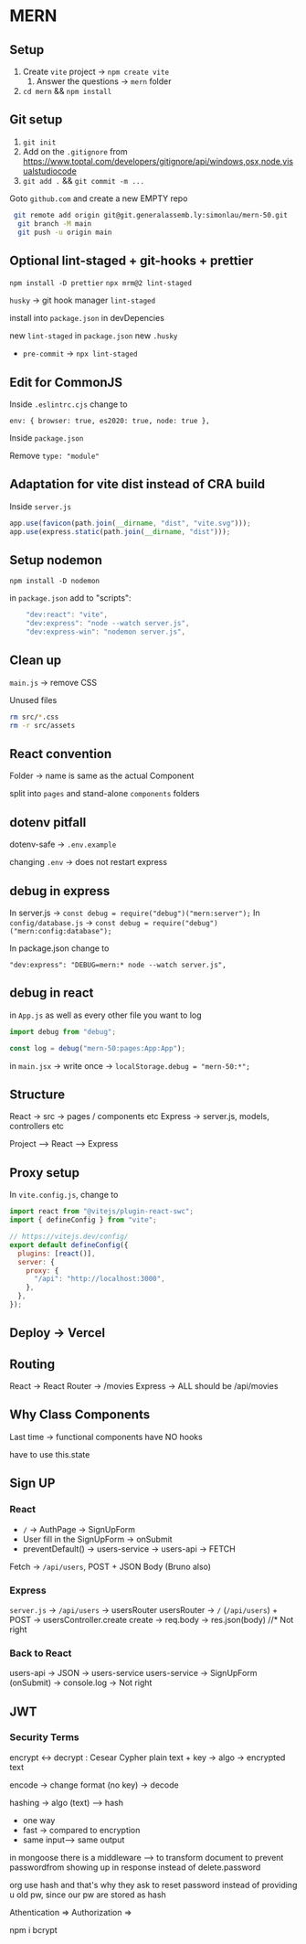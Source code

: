 # MERN

## Setup

1. Create `vite` project -> `npm create vite`
   1. Answer the questions -> `mern` folder
2. `cd mern` && `npm install`

## Git setup

1. `git init`
2. Add on the `.gitignore` from <https://www.toptal.com/developers/gitignore/api/windows,osx,node,visualstudiocode>
3. `git add .` && `git commit -m ...`

Goto `github.com` and create a new EMPTY repo

```bash
 git remote add origin git@git.generalassemb.ly:simonlau/mern-50.git
  git branch -M main
  git push -u origin main
```

## Optional lint-staged + git-hooks + prettier

`npm install -D prettier`
`npx mrm@2 lint-staged`

`husky` -> git hook manager
`lint-staged`

install into `package.json` in devDepencies

new `lint-staged` in `package.json`
new `.husky`

- `pre-commit` -> `npx lint-staged`

## Edit for CommonJS

Inside `.eslintrc.cjs` change to

`env: { browser: true, es2020: true, node: true },`

Inside `package.json`

Remove `type: "module"`

## Adaptation for vite dist instead of CRA build

Inside `server.js`

```js
app.use(favicon(path.join(__dirname, "dist", "vite.svg")));
app.use(express.static(path.join(__dirname, "dist")));
```

## Setup nodemon

`npm install -D nodemon`

in `package.json` add to "scripts":

```js
    "dev:react": "vite",
    "dev:express": "node --watch server.js",
    "dev:express-win": "nodemon server.js",
```

## Clean up

`main.js` -> remove CSS

Unused files

```bash
rm src/*.css
rm -r src/assets
```

## React convention

Folder -> name is same as the actual Component

split into `pages` and stand-alone `components` folders

## dotenv pitfall

dotenv-safe -> `.env.example`

changing `.env` -> does not restart express

## debug in express

In server.js -> `const debug = require("debug")("mern:server");`
In `config/database.js` -> `const debug = require("debug")("mern:config:database");`

In package.json change to

`"dev:express": "DEBUG=mern:* node --watch server.js",`

## debug in react

in `App.js` as well as every other file you want to log

```js
import debug from "debug";

const log = debug("mern-50:pages:App:App");
```

in `main.jsx` -> write once -> `localStorage.debug = "mern-50:*";`

## Structure

React -> src -> pages / components etc
Express -> server.js, models, controllers etc

Project
--> React
--> Express

## Proxy setup

In `vite.config.js`, change to

```js
import react from "@vitejs/plugin-react-swc";
import { defineConfig } from "vite";

// https://vitejs.dev/config/
export default defineConfig({
  plugins: [react()],
  server: {
    proxy: {
      "/api": "http://localhost:3000",
    },
  },
});
```

## Deploy -> Vercel

## Routing

React -> React Router -> /movies
Express -> ALL should be /api/movies

## Why Class Components

Last time -> functional components have NO hooks

have to use this.state

## Sign UP

### React

- `/` -> AuthPage -> SignUpForm
- User fill in the SignUpForm -> onSubmit
- preventDefault() -> users-service -> users-api -> FETCH

Fetch -> `/api/users`, POST + JSON Body (Bruno also)

### Express

`server.js` -> `/api/users` -> usersRouter
usersRouter -> `/` (`/api/users`) + POST -> usersController.create
create -> req.body -> res.json(body) //\* Not right

### Back to React

users-api -> JSON -> users-service
users-service -> SignUpForm (onSubmit) -> console.log -> Not right

## JWT

### Security Terms

encrypt <-> decrypt : Cesear Cypher
plain text + key -> algo -> encrypted text

encode -> change format (no key) -> decode

hashing -> algo (text) --> hash

- one way
- fast -> compared to encryption
- same input--> same output

in mongoose there is a middleware --> to transform document
to prevent passwordfrom showing up in response instead of delete.password

org use hash and that's why they ask to reset password instead of providing u old pw, since our pw are stored as hash

Athentication =>
Authorization =>

npm i bcrypt
